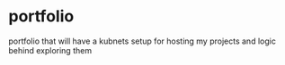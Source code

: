 # portfolio
portfolio that will have a kubnets setup for hosting my projects and logic behind exploring them
